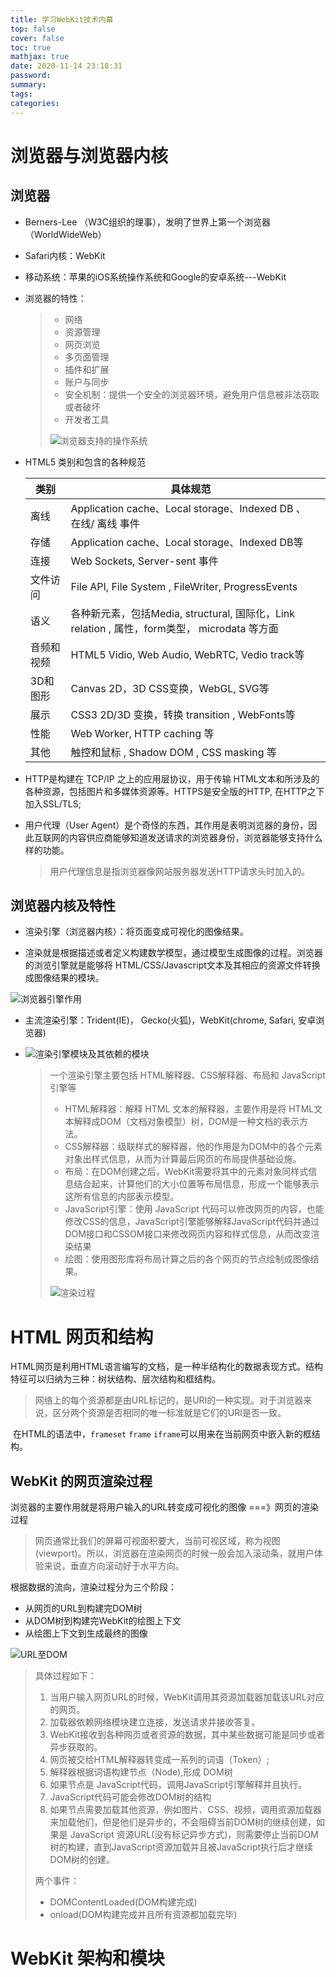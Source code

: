 ```yaml
---
title: 学习WebKit技术内幕
top: false
cover: false
toc: true
mathjax: true
date: 2020-11-14 23:18:31
password:
summary:
tags:
categories:
---
```


# 浏览器与浏览器内核

## 浏览器

- Berners-Lee （W3C组织的理事），发明了世界上第一个浏览器（WorldWideWeb）

- Safari内核：WebKit

- 移动系统：苹果的iOS系统操作系统和Google的安卓系统---WebKit

- 浏览器的特性：

  > - 网络
  > - 资源管理
  > - 网页浏览
  > - 多页面管理
  > - 插件和扩展
  > - 账户与同步
  > - 安全机制：提供一个安全的浏览器环境，避免用户信息被非法窃取或者破坏
  > - 开发者工具
  >
  > ![浏览器支持的操作系统](浏览器支持的操作系统.png)

- HTML5 类别和包含的各种规范

  | 类别       | 具体规范                                                     |      |
  | ---------- | ------------------------------------------------------------ | ---- |
  | 离线       | Application cache、Local storage、Indexed DB 、在线/ 离线 事件 |      |
  | 存储       | Application cache、Local storage、Indexed DB等               |      |
  | 连接       | Web Sockets, Server-sent 事件                                |      |
  | 文件访问   | File API, File System , FileWriter, ProgressEvents           |      |
  | 语义       | 各种新元素，包括Media, structural, 国际化，Link relation , 属性，form类型， microdata 等方面 |      |
  | 音频和视频 | HTML5 Vidio, Web Audio, WebRTC, Vedio track等                |      |
  | 3D和图形   | Canvas 2D，3D CSS变换，WebGL, SVG等                          |      |
  | 展示       | CSS3 2D/3D 变换，转换 transition , WebFonts等                |      |
  | 性能       | Web Worker, HTTP caching 等                                  |      |
  | 其他       | 触控和鼠标 , Shadow DOM , CSS masking 等                     |      |

  

- HTTP是构建在 TCP/IP 之上的应用层协议，用于传输 HTML文本和所涉及的各种资源，包括图片和多媒体资源等。HTTPS是安全版的HTTP, 在HTTP之下加入SSL/TLS;

- 用户代理（User Agent）是个奇怪的东西，其作用是表明浏览器的身份，因此互联网的内容供应商能够知道发送请求的浏览器身份，浏览器能够支持什么样的功能。

  > 用户代理信息是指浏览器像网站服务器发送HTTP请求头时加入的。

## 浏览器内核及特性

- 渲染引擎（浏览器内核）：将页面变成可视化的图像结果。

- 渲染就是根据描述或者定义构建数学模型，通过模型生成图像的过程。浏览器的浏览引擎就是能够将 HTML/CSS/Javascript文本及其相应的资源文件转换成图像结果的模块。

![浏览器引擎作用](浏览器引擎作用.png)

- 主流渲染引擎：Trident(IE)， Gecko(火狐)，WebKit(chrome, Safari, 安卓浏览器)

- ![渲染引擎模块及其依赖的模块](渲染引擎模块及其依赖的模块.png)

  > 一个渲染引擎主要包括 HTML解释器、CSS解释器、布局和 JavaScript 引擎等
  >
  > - HTML解释器：解释 HTML 文本的解释器，主要作用是将 HTML文本解释成DOM（文档对象模型）树，DOM是一种文档的表示方法。
  > - CSS解释器：级联样式的解释器，他的作用是为DOM中的各个元素对象出样式信息，从而为计算最后网页的布局提供基础设施。
  > - 布局：在DOM创建之后，WebKit需要将其中的元素对象同样式信息结合起来，计算他们的大小位置等布局信息，形成一个能够表示这所有信息的内部表示模型。
  > - JavaScript引擎：使用 JavaScript 代码可以修改网页的内容，也能修改CSS的信息，JavaScript引擎能够解释JavaScript代码并通过DOM接口和CSSOM接口来修改网页内容和样式信息，从而改变渲染结果
  > - 绘图：使用图形库将布局计算之后的各个网页的节点绘制成图像结果。
  >
  > ![渲染过程](渲染过程.png)

# HTML 网页和结构

​		HTML网页是利用HTML语言编写的文档，是一种半结构化的数据表现方式。结构特征可以归纳为三种：树状结构、层次结构和框结构。

> 网络上的每个资源都是由URL标记的，是URI的一种实现。对于浏览器来说，区分两个资源是否相同的唯一标准就是它们的URI是否一致。

​		在HTML的语法中，`frameset` `frame` `iframe`可以用来在当前网页中嵌入新的框结构。

## WebKit 的网页渲染过程

浏览器的主要作用就是将用户输入的URL转变成可视化的图像 ===》网页的渲染过程

> 网页通常比我们的屏幕可视面积要大，当前可视区域，称为视图(viewport)。所以，浏览器在渲染网页的时候一般会加入滚动条，就用户体验来说，垂直方向滚动好于水平方向。

根据数据的流向，渲染过程分为三个阶段：

- 从网页的URL到构建完DOM树
- 从DOM树到构建完WebKit的绘图上下文
- 从绘图上下文到生成最终的图像

![URL至DOM](URL至DOM.png)

>  具体过程如下：
>
> 1. 当用户输入网页URL的时候，WebKit调用其资源加载器加载该URL对应的网页。
> 2. 加载器依赖网络模块建立连接，发送请求并接收答复。
> 3. WebKit接收到各种网页或者资源的数据，其中某些数据可能是同步或者异步获取的。
> 4. 网页被交给HTML解释器转变成一系列的词语（Token）;
> 5. 解释器根据词语构建节点（Node),形成 DOM树
> 6. 如果节点是 JavaScript代码，调用JavaScript引擎解释并且执行。
> 7. JavaScript代码可能会修改DOM树的结构
> 8. 如果节点需要加载其他资源，例如图片、CSS、视频，调用资源加载器来加载他们，但是他们是异步的，不会阻碍当前DOM树的继续创建，如果是 JavaScript 资源URL(没有标记异步方式)，则需要停止当前DOM树的构建，直到JavaScript资源加载并且被JavaScript执行后才继续DOM树的创建。
>
> 两个事件：
>
> - DOMContentLoaded(DOM构建完成)
> - onload(DOM构建完成并且所有资源都加载完毕)

# WebKit 架构和模块



